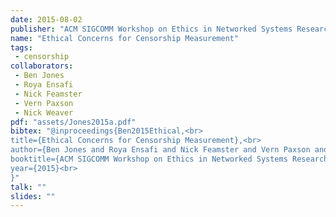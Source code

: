 ```yaml
---
date: 2015-08-02
publisher: "ACM SIGCOMM Workshop on Ethics in Networked Systems Research"
name: "Ethical Concerns for Censorship Measurement"
tags:
 - censorship
collaborators:
 - Ben Jones
 - Roya Ensafi
 - Nick Feamster
 - Vern Paxson
 - Nick Weaver
pdf: "assets/Jones2015a.pdf"
bibtex: "@inproceedings{Ben2015Ethical,<br>
title={Ethical Concerns for Censorship Measurement},<br>
author={Ben Jones and Roya Ensafi and Nick Feamster and Vern Paxson and Nick Weaver},<br>
booktitle={ACM SIGCOMM Workshop on Ethics in Networked Systems Research},<br>
year={2015}<br>
}"
talk: ""
slides: ""
---
```

